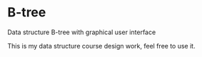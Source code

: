 # B-tree
Data structure B-tree with graphical user interface

This is my data structure course design work, feel free to use it.
